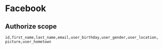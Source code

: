 # Facebook 
## Authorize scope
`id,first_name,last_name,email,user_birthday,user_gender,user_location,picture,user_hometown`